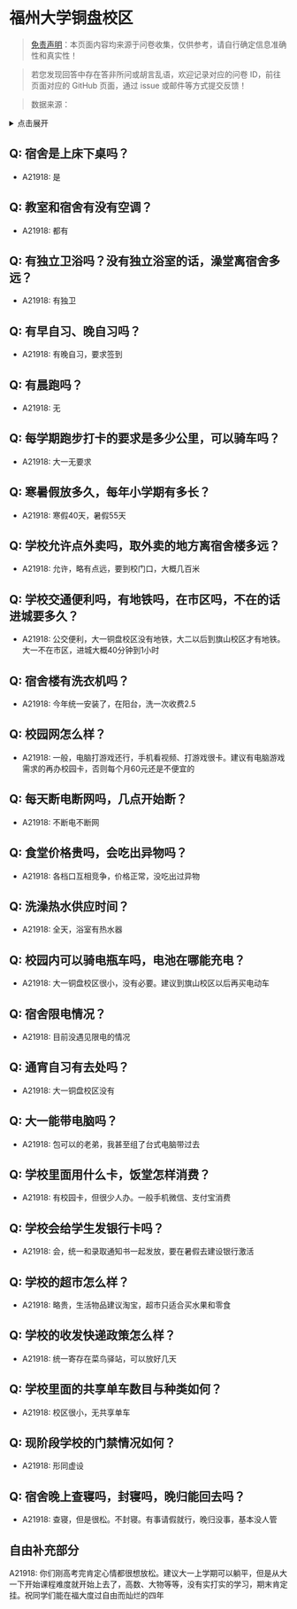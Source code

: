 # 福州大学铜盘校区

> [免责声明](https://colleges.chat/#_3)：本页面内容均来源于问卷收集，仅供参考，请自行确定信息准确性和真实性！

> 若您发现回答中存在答非所问或胡言乱语，欢迎记录对应的问卷 ID，前往页面对应的 GitHub 页面，通过 issue 或邮件等方式提交反馈！

> 数据来源：

<details><summary>点击展开</summary>
<ul>
<li>A21918: 1847832175@qq.com (2024 年 06 月)</li>
</ul>
</details>

## Q: 宿舍是上床下桌吗？

- A21918: 是

## Q: 教室和宿舍有没有空调？

- A21918: 都有

## Q: 有独立卫浴吗？没有独立浴室的话，澡堂离宿舍多远？

- A21918: 有独卫

## Q: 有早自习、晚自习吗？

- A21918: 有晚自习，要求签到

## Q: 有晨跑吗？

- A21918: 无

## Q: 每学期跑步打卡的要求是多少公里，可以骑车吗？

- A21918: 大一无要求

## Q: 寒暑假放多久，每年小学期有多长？

- A21918: 寒假40天，暑假55天

## Q: 学校允许点外卖吗，取外卖的地方离宿舍楼多远？

- A21918: 允许，略有点远，要到校门口，大概几百米

## Q: 学校交通便利吗，有地铁吗，在市区吗，不在的话进城要多久？

- A21918: 公交便利，大一铜盘校区没有地铁，大二以后到旗山校区才有地铁。大一不在市区，进城大概40分钟到1小时

## Q: 宿舍楼有洗衣机吗？

- A21918: 今年统一安装了，在阳台，洗一次收费2.5

## Q: 校园网怎么样？

- A21918: 一般，电脑打游戏还行，手机看视频、打游戏很卡。建议有电脑游戏需求的再办校园卡，否则每个月60元还是不便宜的

## Q: 每天断电断网吗，几点开始断？

- A21918: 不断电不断网

## Q: 食堂价格贵吗，会吃出异物吗？

- A21918: 各档口互相竞争，价格正常，没吃出过异物

## Q: 洗澡热水供应时间？

- A21918: 全天，浴室有热水器

## Q: 校园内可以骑电瓶车吗，电池在哪能充电？

- A21918: 大一铜盘校区很小，没有必要。建议到旗山校区以后再买电动车

## Q: 宿舍限电情况？

- A21918: 目前没遇见限电的情况

## Q: 通宵自习有去处吗？

- A21918: 大一铜盘校区没有

## Q: 大一能带电脑吗？

- A21918: 包可以的老弟，我甚至组了台式电脑带过去

## Q: 学校里面用什么卡，饭堂怎样消费？

- A21918: 有校园卡，但很少人办。一般手机微信、支付宝消费

## Q: 学校会给学生发银行卡吗？

- A21918: 会，统一和录取通知书一起发放，要在暑假去建设银行激活

## Q: 学校的超市怎么样？

- A21918: 略贵，生活物品建议淘宝，超市只适合买水果和零食

## Q: 学校的收发快递政策怎么样？

- A21918: 统一寄存在菜鸟驿站，可以放好几天

## Q: 学校里面的共享单车数目与种类如何？

- A21918: 校区很小，无共享单车

## Q: 现阶段学校的门禁情况如何？

- A21918: 形同虚设

## Q: 宿舍晚上查寝吗，封寝吗，晚归能回去吗？

- A21918: 查寝，但是很松。不封寝。有事请假就行，晚归没事，基本没人管

## 自由补充部分

A21918: 你们刚高考完肯定心情都很想放松。建议大一上学期可以躺平，但是从大一下开始课程难度就开始上去了，高数、大物等等，没有实打实的学习，期末肯定挂。祝同学们能在福大度过自由而灿烂的四年
